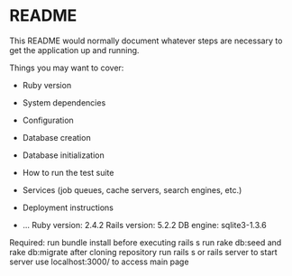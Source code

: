 # README

This README would normally document whatever steps are necessary to get the
application up and running.

Things you may want to cover:

* Ruby version

* System dependencies

* Configuration

* Database creation

* Database initialization

* How to run the test suite

* Services (job queues, cache servers, search engines, etc.)

* Deployment instructions

* ...
Ruby version: 2.4.2
Rails version: 5.2.2
DB engine: sqlite3-1.3.6

Required: run bundle install before executing rails s
 run rake db:seed and rake db:migrate after cloning repository
 run rails s or rails server to start server
 use localhost:3000/ to access main page
